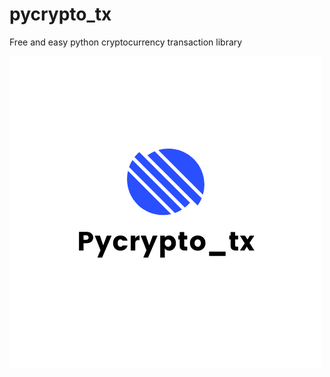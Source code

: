 # pycrypto_tx
Free and easy python cryptocurrency transaction library

![alt text](codes/images/Pycrypto_tx.png)